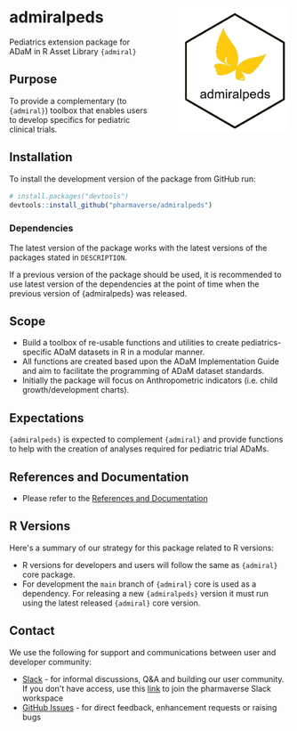 # admiralpeds <img src="man/figures/logo.png" align="right" width="200" style="margin-left:50px;"/>

Pediatrics extension package for ADaM in R Asset Library `{admiral}`

## Purpose

To provide a complementary (to `{admiral}`) toolbox that enables users
to develop specifics for pediatric clinical trials.

## Installation

To install the development version of the package from GitHub run:

```r
# install.packages("devtools")
devtools::install_github("pharmaverse/admiralpeds")
```

### Dependencies

The latest version of the package works with the latest versions of the
packages stated in `DESCRIPTION`.

If a previous version of the package should be used, it is recommended
to use latest version of the dependencies at the point of time when the
previous version of {admiralpeds} was released.

## Scope

-   Build a toolbox of re-usable functions and utilities to create
    pediatrics-specific ADaM datasets in R in a modular manner.
-   All functions are created based upon the ADaM Implementation Guide
    and aim to facilitate the programming of ADaM dataset standards.
-   Initially the package will focus on Anthropometric indicators (i.e.
    child growth/development charts).

## Expectations

`{admiralpeds}` is expected to complement `{admiral}` and provide
functions to help with the creation of analyses required
for pediatric trial ADaMs.

## References and Documentation

-   Please refer to the [References and
    Documentation](https://pharmaverse.github.io/admiral/index.html#references-and-documentation)

## R Versions

Here's a summary of our strategy for this package related to R versions:

-   R versions for developers and users will follow the same as
    `{admiral}` core package.
-   For development the `main` branch of `{admiral}` core is used as a
    dependency. For releasing a new `{admiralpeds}` version it must run
    using the latest released `{admiral}` core version.

## Contact

We use the following for support and communications between user and
developer community:

-   [Slack](https://pharmaverse.slack.com/) - for
    informal discussions, Q&A and building our user community. If you
    don't have access, use this
    [link](https://join.slack.com/t/pharmaverse/shared_invite/zt-yv5atkr4-Np2ytJ6W_QKz_4Olo7Jo9A)
    to join the pharmaverse Slack workspace
-   [GitHub Issues](https://github.com/pharmaverse/admiralpeds/issues) -
    for direct feedback, enhancement requests or raising bugs
